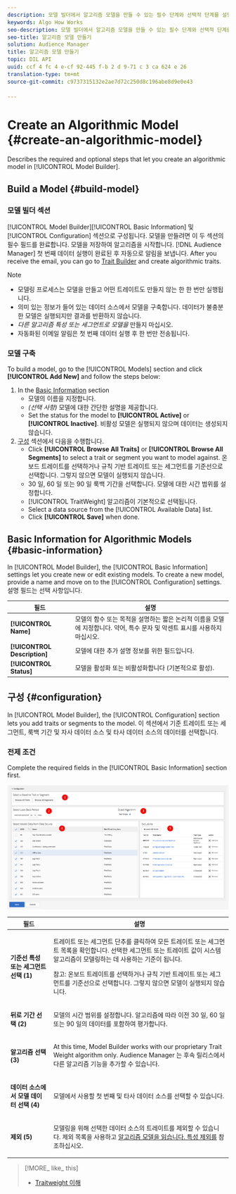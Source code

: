 ```yaml
---
description: 모델 빌더에서 알고리즘 모델을 만들 수 있는 필수 단계와 선택적 단계를 설명합니다.
keywords: Algo How Works
seo-description: 모델 빌더에서 알고리즘 모델을 만들 수 있는 필수 단계와 선택적 단계를 설명합니다.
seo-title: 알고리즘 모델 만들기
solution: Audience Manager
title: 알고리즘 모델 만들기
topic: DIL API
uuid: ccf 4 fc 4 e-cf 92-445 f-b 2 d 9-71 c 3 ca 624 e 26
translation-type: tm+mt
source-git-commit: c9737315132e2ae7d72c250d8c196abe8d9e0e43

---
```



# Create an Algorithmic Model {#create-an-algorithmic-model}

Describes the required and optional steps that let you create an algorithmic model in [!UICONTROL Model Builder].

## Build a Model {#build-model}

<!-- t_model_build.xml -->

### 모델 빌더 섹션

[!UICONTROL Model Builder][!UICONTROL Basic Information] 및 [!UICONTROL Configuration] 섹션으로 구성됩니다. 모델을 만들려면 이 두 섹션의 필수 필드를 완료합니다. 모델을 저장하여 알고리즘을 시작합니다. [!DNL Audience Manager] 첫 번째 데이터 실행이 완료된 후 자동으로 알림을 보냅니다. After you receive the email, you can go to [Trait Builder](../../features/traits/about-trait-builder.md) and create algorithmic traits.

>[!NOTE]
>
>* 모델링 프로세스는 모델을 만들고 어떤 트레이트도 만들지 않는 한 한 번만 실행됩니다.
>* 의미 있는 정보가 들어 있는 데이터 소스에서 모델을 구축합니다. 데이터가 불충분한 모델은 실행되지만 결과를 반환하지 않습니다.
>* *다른 알고리즘 특성 또는 세그먼트로 모델을* 만들지 마십시오.
>* 자동화된 이메일 알림은 첫 번째 데이터 실행 후 한 번만 전송됩니다.


### 모델 구축

To build a model, go to the [!UICONTROL Models] section and click **[!UICONTROL Add New]** and follow the steps below:

1. In the [Basic Information](../../features/algorithmic-models/create-model.md#basic-information) section
   * 모델의 이름을 지정합니다.
   * *(선택 사항)* 모델에 대한 간단한 설명을 제공합니다.
   * Set the status for the model to **[!UICONTROL Active]** or **[!UICONTROL Inactive]**. 비활성 모델은 실행되지 않으며 데이터는 생성되지 않습니다.
1. [구성](../../features/algorithmic-models/create-model.md#configuration) 섹션에서 다음을 수행합니다.
   * Click **[!UICONTROL Browse All Traits]** or **[!UICONTROL Browse All Segments]** to select a trait or segment you want to model against. 온보드 트레이트를 선택하거나 규칙 기반 트레이트 또는 세그먼트를 기준선으로 선택합니다. 그렇지 않으면 모델이 실행되지 않습니다.
   * 30 일, 60 일 또는 90 일 룩백 기간을 선택합니다. 모델에 대한 시간 범위를 설정합니다.
   * [!UICONTROL TraitWeight] 알고리즘이 기본적으로 선택됩니다.
   * Select a data source from the [!UICONTROL Available Data] list.
   * Click **[!UICONTROL Save]** when done.

## Basic Information for Algorithmic Models {#basic-information}

<!-- r_model_basic.xml -->

In [!UICONTROL Model Builder], the [!UICONTROL Basic Information] settings let you create new or edit existing models. To create a new model, provide a name and move on to the [!UICONTROL Configuration] settings. 설명 필드는 선택 사항입니다.

| 필드 | 설명 |
|---|---|
| **[!UICONTROL Name]** | 모델의 함수 또는 목적을 설명하는 짧은 논리적 이름을 모델에 지정합니다. 약어, 특수 문자 및 악센트 표시를 사용하지 마십시오. |
| **[!UICONTROL Description]** | 모델에 대한 추가 설명 정보를 위한 필드입니다. |
| **[!UICONTROL Status]** | 모델을 활성화 또는 비활성화합니다 (기본적으로 활성). |

## 구성 {#configuration}

In [!UICONTROL Model Builder], the [!UICONTROL Configuration] section lets you add traits or segments to the model. 이 섹션에서 기준 트레이트 또는 세그먼트, 룩백 기간 및 자사 데이터 소스 및 타사 데이터 소스의 데이터를 선택합니다.

<!-- r_model_configuration.xml -->

### 전제 조건

Complete the required fields in the [!UICONTROL Basic Information] section first.

![](assets/lam_exclude_traits_numbered.png)

<table id="table_7A6BE5E5498D4776A30323B743954150"> 
 <thead> 
  <tr> 
   <th colname="col1" class="entry"> 필드 </th> 
   <th colname="col2" class="entry"> 설명 </th> 
  </tr> 
 </thead>
 <tbody> 
  <tr> 
   <td colname="col1"> <p><b>기준선 특성 또는 세그먼트 선택 (1)</b> </p> </td> 
   <td colname="col2"> <p>트레이트 또는 세그먼트 단추를 클릭하여 모든 트레이트 또는 세그먼트 목록을 확인합니다. 선택한 세그먼트 또는 트레이트 값이 시스템 알고리즘이 모델링하는 데 사용하는 기준이 됩니다. </p> <p> <p><b></b>참고: 온보드 트레이트를 선택하거나 규칙 기반 트레이트 또는 세그먼트를 기준선으로 선택합니다. 그렇지 않으면 모델이 실행되지 않습니다. </p> </p> </td> 
  </tr> 
  <tr> 
   <td colname="col1"> <p><b>뒤로 기간 선택 (2)</b> </p> </td> 
   <td colname="col2"> <p>모델의 시간 범위를 설정합니다. 알고리즘에 따라 이전 30 일, 60 일 또는 90 일의 데이터를 포함하여 평가합니다. </p> </td> 
  </tr> 
  <tr> 
   <td colname="col1"> <p><b>알고리즘 선택 (3)</b> </p> </td> 
   <td colname="col2"> <p>At this time, Model Builder works with our proprietary <span class="keyword"> Trait Weight</span> algorithm only. <span class="keyword"> Audience Manager</span> 는 후속 릴리스에서 다른 알고리즘 기능을 추가할 수 있습니다. </p> </td>
  </tr>
  <tr> 
   <td colname="col1"> <p><b>데이터 소스에서 모델 데이터 선택 (4)</b> </p> </td> 
   <td colname="col2"> <p>모델에서 사용할 첫 번째 및 타사 데이터 소스를 선택할 수 있습니다. </p> </td>
  </tr> 
  <tr> 
   <td colname="col1"> <p><b>제외 (5)</b> </p> </td> 
   <td colname="col2"> <p>모델링을 위해 선택한 데이터 소스의 트레이트를 제외할 수 있습니다. <span class="wintitle"> 제외</span> 목록을 사용하고 <a href="../../features/algorithmic-models/trait-exclusion-algo-models.md"> 알고리즘 모델을 읽습니다. 특성 제외를</a> 참조하십시오. </p> </td>
  </tr> 
 </tbody>
</table>

>[!MORE_ like_ this]
>
>* [Traitweight 이해](../../features/algorithmic-models/understanding-models.md#understanding-traitweight)

